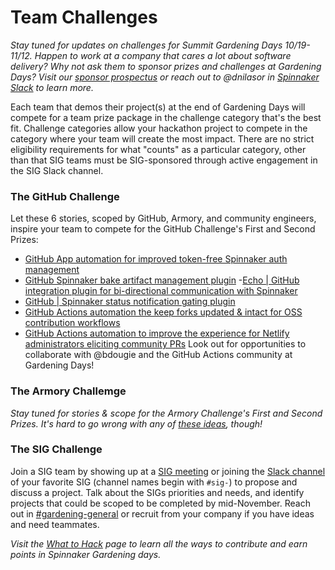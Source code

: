 # Team Challenges

_Stay tuned for updates on challenges for Summit Gardening Days 10/19-11/12. Happen to work at a company that cares a lot about software delivery? Why not ask them to sponsor prizes and challenges at Gardening Days? Visit our [sponsor prospectus](https://go.armory.io/summit-gardening) or reach out to @dnilasor in [Spinnaker Slack](http://join.spinnaker.io) to learn more._

Each team that demos their project(s) at the end of Gardening Days will compete for a team prize package in the challenge category that's the best fit. Challenge categories allow your hackathon project to compete in the category where your team will create the most impact. There are no strict eligibility requirements for what "counts" as a particular category, other than that SIG teams must be SIG-sponsored through active engagement in the SIG Slack channel.

### The GitHub Challenge
Let these 6 stories, scoped by GitHub, Armory, and community engineers, inspire your team to compete for the GitHub Challenge's First and Second Prizes: 

- [GitHub App automation for improved token-free Spinnaker auth management](https://github.com/spinnaker-hackathon/github-actions/blob/master/github-app-auth/README.md)
- [GitHub Spinnaker bake artifact management plugin](https://github.com/spinnaker-hackathon/github-actions/blob/master/github-bake-artifact-plugin/README.md)
-[Echo | GitHub integration plugin for bi-directional communication with Spinnaker](https://github.com/spinnaker-hackathon/github-actions/blob/master/github-echo-plugin/README.md)
- [GitHub | Spinnaker status notification gating plugin](https://github.com/spinnaker-hackathon/github-actions/blob/master/github-status-gating-plugin/README.md)
- [GitHub Actions automation the keep forks updated & intact for OSS contribution workflows](https://github.com/spinnaker-hackathon/github-actions/blob/master/github-actions-forks/README.mdd)
- [GitHub Actions automation to improve the experience for Netlify administrators eliciting community PRs](https://github.com/spinnaker-hackathon/github-actions/blob/master/github-actions-netlify/README.md)
 Look out for opportunities to collaborate with @bdougie and the GitHub Actions community at Gardening Days!
 
 ### The Armory Challemge
_Stay tuned for stories & scope for the Armory Challenge's First and Second Prizes. It's hard to go wrong with any of [these ideas](https://github.com/spinnaker-hackathon/gardening/blob/master/project-ideas.md), though!_

### The SIG Challenge
Join a SIG team by showing up at a [SIG meeting](https://github.com/spinnaker/governance) or joining the [Slack channel](http://join.spinnaker.io) of your favorite SIG (channel names begin with ```#sig-```) to propose and discuss a project. Talk about the SIGs priorities and needs, and identify projects that could be scoped to be completed by mid-November. Reach out in [#gardening-general](https://spinnakerteam.slack.com/archives/CV4A90DPF) or recruit from your company if you have ideas and need teammates.
  
_Visit the [What to Hack](https://spinnaker.io/community/gardening/what-to-hack/) page to learn all the ways to contribute and earn points in Spinnaker Gardening days._
